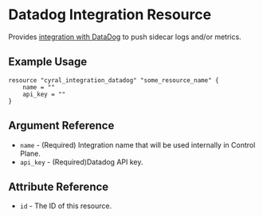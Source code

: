 # Datadog Integration Resource

Provides [integration with DataDog](https://cyral.com/docs/integrations/apm/datadog/) to push sidecar logs and/or metrics.

## Example Usage

```hcl
resource "cyral_integration_datadog" "some_resource_name" {
    name = ""
    api_key = ""
}
```

## Argument Reference

- `name` - (Required) Integration name that will be used internally in Control Plane.
- `api_key` - (Required)Datadog API key.

## Attribute Reference

- `id` - The ID of this resource.

